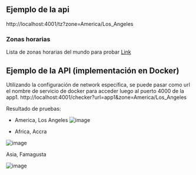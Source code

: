 ## Ejemplo de la api
http://localhost:4001/tz?zone=America/Los_Angeles

### Zonas horarias
Lista de zonas horarias del mundo para probar
[Link](https://gist.github.com/diogocapela/12c6617fc87607d11fd62d2a4f42b02a)

## Ejemplo de la API (implementación en Docker)
Utilizando la configuración de network específica, se puede pasar como url el nombre de servicio de docker para acceder luego al puerto 4000 de la app1.
http://localhost:4001/checker?url=app1&zone=America/Los_Angeles

Resultado de pruebas:

- America, Los Angeles
![image](https://github.com/AgustinDuelli/ucse-prog2-2024-U3-Duelli/assets/130614935/fae1837a-0677-429c-81cd-2ba5f182b808)

- Africa, Accra

![image](https://github.com/AgustinDuelli/ucse-prog2-2024-U3-Duelli/assets/130614935/985fe471-9b55-449b-9c05-ae649f5d7771)

Asia, Famagusta

![image](https://github.com/AgustinDuelli/ucse-prog2-2024-U3-Duelli/assets/130614935/19b067bf-f16d-4048-9006-5a02413748eb)
